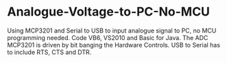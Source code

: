 # Analogue-Voltage-to-PC-No-MCU
Using MCP3201 and Serial to USB to input analogue signal to PC, no MCU programming needed.
Code VB6, VS2010 and Basic for Java. The ADC MCP3201 is driven by bit banging the Hardware Controls.
USB to Serial has to include RTS, CTS and DTR.
